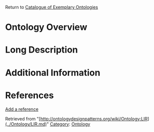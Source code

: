 Return to [Catalogue of Exemplary Ontologies](../Ontology/Main.md "Ontology:Main")



#  Ontology Overview


#  Long Description


#  Additional Information


  



  




#  References


[Add a reference](index.php@title=Odp%253AAdd_reference&subject=../Ontology/LIR.md "http://ontologydesignpatterns.org/wiki/index.php?title=Odp:Add_reference&subject=Ontology%3ALIR")


  






Retrieved from "[http://ontologydesignpatterns.org/wiki/Ontology:LIR](../Ontology/LIR.md)"
 [Category](http://ontologydesignpatterns.org/wiki/Special:Categories "Special:Categories"): [Ontology](../Category/Ontology.md "Category:Ontology")